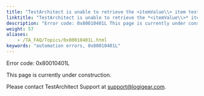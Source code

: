 ```yaml
--- 
title: "TestArchitect is unable to retrieve the <itemValue\\> item text in the <controlName\\> control, which resides in the <windowName\\> window."
linktitle: "TestArchitect is unable to retrieve the *<itemValue\\>* item text in the *<controlName\\>* control, which resides in the *<windowName\\>* window."
description: "Error code: 0x80010401L This page is currently under construction. Please contact TestArchitect Support at support@logigear.com ."
weight: 57
aliases: 
    - /TA_FAQ/Topics/0x80010401L.html
keywords: "automation errors, 0x80010401L"
---
```


Error code: 0x80010401L

This page is currently under construction.

Please contact TestArchitect Support at [support@logigear.com](mailto:support@logigear.com).




